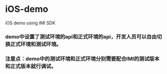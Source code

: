 # iOS-demo
iOS demo using IMI SDK
### demo中设置了测试环境的api和正式环境的api，开发人员可以自由切换正式环境和测试环境。
### 注意点：demo中的测试环境和正式环境分别需要配合IMI的测试版本和正式版本就行调试。
